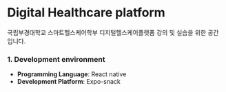 # Digital Healthcare platform
국립부경대학교 스마트헬스케어학부 디지털헬스케어플랫폼 강의 및 실습을 위한 공간 입니다.

### 1. Development environment
- **Programming Language**: React native
- **Development Platform**: Expo-snack
